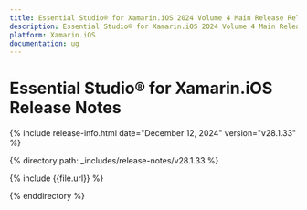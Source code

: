 ```yaml
---
title: Essential Studio® for Xamarin.iOS 2024 Volume 4 Main Release Release Notes  
description: Essential Studio® for Xamarin.iOS 2024 Volume 4 Main Release Release Notes  
platform: Xamarin.iOS
documentation: ug
---
```


# Essential Studio® for Xamarin.iOS  Release Notes  

{% include release-info.html date="December 12, 2024"  version="v28.1.33" %} 

{% directory path: _includes/release-notes/v28.1.33 %}

{% include {{file.url}} %}

{% enddirectory %}
